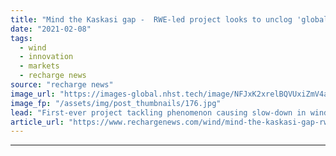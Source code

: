 ```yaml
---
title: "Mind the Kaskasi gap -  RWE-led project looks to unclog 'global blockage effect' in offshore wind"
date: "2021-02-08"
tags: 
  - wind
  - innovation
  - markets
  - recharge news
source: "recharge news"
image_url: "https://images-global.nhst.tech/image/NFJxK2xrelBQVUxiZmV4aFk3bktnMEViR1g3UVdrOWlyUUM0NFZFMHQyWT0=/nhst/binary/078eb1baf742182db8c27cf3b55b2459"
image_fp: "/assets/img/post_thumbnails/176.jpg"
lead: "First-ever project tackling phenomenon causing slow-down in wind stream in front of lead-row turbines will collect data from 'Kaskasi gap' in German North Sea"
article_url: "https://www.rechargenews.com/wind/mind-the-kaskasi-gap-rwe-led-project-looks-to-unclog-global-blockage-effect-in-offshore-wind/2-1-959474"
---
```


---
